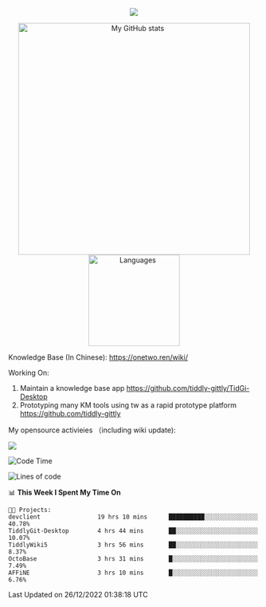 <a href="https://github.com/linonetwo">
    <p align="center">
        <img src="https://github-profile-trophy.vercel.app/?username=linonetwo&column=7&theme=onedark"/>
    </p>
</a>
<a align="center" href="https://github.com/linonetwo">
  <p align="center">
    <img src="https://github-readme-stats.vercel.app/api?username=linonetwo&show_icons=true&count_private=true" alt="My GitHub stats" width="465"/>
    <img src="https://github-readme-stats.vercel.app/api/top-langs/?username=linonetwo&layout=compact&langs_count=10" alt="Languages" height="183">
  </p>
</a>

Knowledge Base (In Chinese): https://onetwo.ren/wiki/

Working On: 

1. Maintain a knowledge base app https://github.com/tiddly-gittly/TidGi-Desktop
1. Prototyping many KM tools using tw as a rapid prototype platform https://github.com/tiddly-gittly

My opensource activieies （including wiki update):

![](https://visitor-badge.glitch.me/badge?page_id=linonetwo.linonetwo)

<!--START_SECTION:waka-->
![Code Time](http://img.shields.io/badge/Code%20Time-1%2C394%20hrs%2037%20mins-blue)

![Lines of code](https://img.shields.io/badge/From%20Hello%20World%20I%27ve%20Written-2%20Million%20lines%20of%20code-blue)

📊 **This Week I Spent My Time On** 

```text
🐱‍💻 Projects: 
devclient                19 hrs 10 mins      ██████████░░░░░░░░░░░░░░░   40.78% 
TiddlyGit-Desktop        4 hrs 44 mins       ██░░░░░░░░░░░░░░░░░░░░░░░   10.07% 
TiddlyWiki5              3 hrs 56 mins       ██░░░░░░░░░░░░░░░░░░░░░░░   8.37% 
OctoBase                 3 hrs 31 mins       █░░░░░░░░░░░░░░░░░░░░░░░░   7.49% 
AFFiNE                   3 hrs 10 mins       █░░░░░░░░░░░░░░░░░░░░░░░░   6.76%

```


 Last Updated on 26/12/2022 01:38:18 UTC
<!--END_SECTION:waka-->
